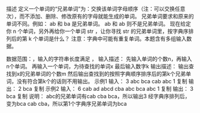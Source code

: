 描述
定义一个单词的“兄弟单词”为：交换该单词字母顺序（注：可以交换任意次），而不添加、删除、修改原有的字母就能生成的单词。
兄弟单词要求和原来的单词不同。例如： ab 和 ba 是兄弟单词。 ab 和 ab 则不是兄弟单词。
现在给定你 n 个单词，另外再给你一个单词 str ，让你寻找 str 的兄弟单词里，按字典序排列后的第 k 个单词是什么？
注意：字典中可能有重复单词。本题含有多组输入数据。

数据范围：，输入的字符串长度满足  ， 
输入描述：
先输入单词的个数n，再输入n个单词。 再输入一个单词，为待查找的单词x 最后输入数字k
输出描述：
输出查找到x的兄弟单词的个数m 然后输出查找到的按照字典顺序排序后的第k个兄弟单词，没有符合第k个的话则不用输出。
示例1
输入：
3 abc bca cab abc 1
复制
输出：
2
bca
复制
示例2
输入：
6 cab ad abcd cba abc bca abc 1
复制
输出：
3
bca
复制
说明：
abc的兄弟单词有cab cba bca，所以输出3
经字典序排列后，变为bca cab cba，所以第1个字典序兄弟单词为bca   